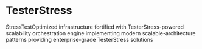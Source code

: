 # TesterStress
StressTestOptimized infrastructure fortified with TesterStress-powered scalability orchestration engine implementing modern scalable-architecture patterns providing enterprise-grade TesterStress solutions

